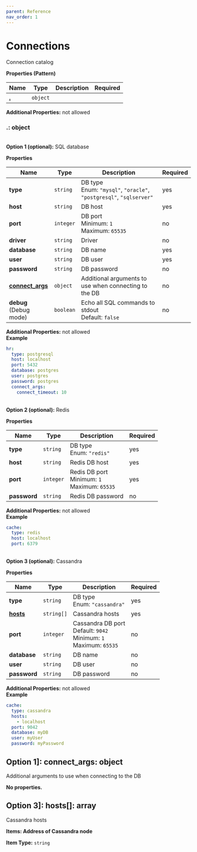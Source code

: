 ```yaml
---
parent: Reference
nav_order: 1
---
```


# Connections

Connection catalog


**Properties (Pattern)**

|Name|Type|Description|Required|
|----|----|-----------|--------|
|[**\.**](#)|`object`|||

**Additional Properties:** not allowed  
<a name=""></a>
### \.: object

   
**Option 1 (optional):** 
SQL database


**Properties**

|Name|Type|Description|Required|
|----|----|-----------|--------|
|**type**|`string`|DB type<br/>Enum: `"mysql"`, `"oracle"`, `"postgresql"`, `"sqlserver"`<br/>|yes|
|**host**|`string`|DB host<br/>|yes|
|**port**|`integer`|DB port<br/>Minimum: `1`<br/>Maximum: `65535`<br/>|no|
|**driver**|`string`|Driver<br/>|no|
|**database**|`string`|DB name<br/>|yes|
|**user**|`string`|DB user<br/>|yes|
|**password**|`string`|DB password<br/>|no|
|[**connect\_args**](#option1connect_args)|`object`|Additional arguments to use when connecting to the DB<br/>|no|
|**debug**<br/>(Debug mode)|`boolean`|Echo all SQL commands to stdout<br/>Default: `false`<br/>|no|

**Additional Properties:** not allowed  
**Example**

```yaml
hr:
  type: postgresql
  host: localhost
  port: 5432
  database: postgres
  user: postgres
  password: postgres
  connect_args:
    connect_timeout: 10

```


   
**Option 2 (optional):** 
Redis


**Properties**

|Name|Type|Description|Required|
|----|----|-----------|--------|
|**type**|`string`|DB type<br/>Enum: `"redis"`<br/>|yes|
|**host**|`string`|Redis DB host<br/>|yes|
|**port**|`integer`|Redis DB port<br/>Minimum: `1`<br/>Maximum: `65535`<br/>|yes|
|**password**|`string`|Redis DB password<br/>|no|

**Additional Properties:** not allowed  
**Example**

```yaml
cache:
  type: redis
  host: localhost
  port: 6379

```


   
**Option 3 (optional):** 
Cassandra


**Properties**

|Name|Type|Description|Required|
|----|----|-----------|--------|
|**type**|`string`|DB type<br/>Enum: `"cassandra"`<br/>|yes|
|[**hosts**](#option3hosts)|`string[]`|Cassandra hosts<br/>|yes|
|**port**|`integer`|Cassandra DB port<br/>Default: `9042`<br/>Minimum: `1`<br/>Maximum: `65535`<br/>|no|
|**database**|`string`|DB name<br/>|no|
|**user**|`string`|DB user<br/>|no|
|**password**|`string`|DB password<br/>|no|

**Additional Properties:** not allowed  
**Example**

```yaml
cache:
  type: cassandra
  hosts:
    - localhost
  port: 9042
  database: myDB
  user: myUser
  password: myPassword

```


<a name="option1connect_args"></a>
## Option 1\]: connect\_args: object

Additional arguments to use when connecting to the DB


**No properties.**

<a name="option3hosts"></a>
## Option 3\]: hosts\[\]: array

Cassandra hosts


**Items: Address of Cassandra node**

**Item Type:** `string`  

